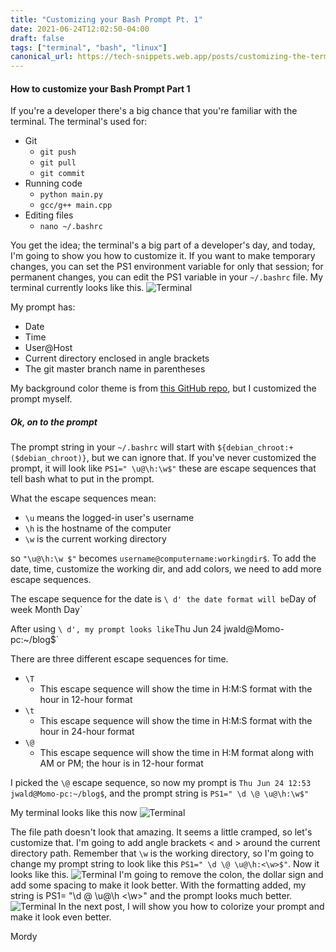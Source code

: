 ```yaml
---
title: "Customizing your Bash Prompt Pt. 1"
date: 2021-06-24T12:02:50-04:00
draft: false
tags: ["terminal", "bash", "linux"]
canonical_url: https://tech-snippets.web.app/posts/customizing-the-terminal/
---
```


#### How to customize your Bash Prompt Part 1

If you're a developer there's a big chance that you're familiar with the terminal. The terminal's used for:

- Git
  - `git push`
  - `git pull`
  - `git commit`
- Running code
  - `python main.py`
  - `gcc/g++ main.cpp`
- Editing files
  - `nano ~/.bashrc`

You get the idea; the terminal's a big part of a developer's day, and today, I'm going to show you how to customize it.
If you want to make temporary changes, you can set the PS1 environment variable for only that session; for permanent changes, you can edit the PS1 variable in your `~/.bashrc` file. My terminal currently looks like this. ![Terminal](../../small_term.jpg)

My prompt has:

- Date
- Time
- User@Host
- Current directory enclosed in angle brackets
- The git master branch name in parentheses

My background color theme is from [this GitHub repo](https://github.com/malteger/gitbash_mintty_solarized), but I customized the prompt myself.

##### Ok, on to the prompt

The prompt string in your `~/.bashrc` will start with `${debian_chroot:+($debian_chroot)}`, but we can ignore that. If you've never customized the prompt, it will look like `PS1=" \u@\h:\w$"` these are escape sequences that tell bash what to put in the prompt.

What the escape sequences mean:

- `\u` means the logged-in user's username
- `\h` is the hostname of the computer
- `\w` is the current working directory

so `"\u@\h:\w $"` becomes `username@computername:workingdir$`. To add the date, time, customize the working dir, and add colors, we need to add more escape sequences.

The escape sequence for the date is `\ d' the date format will be`Day of week Month Day`

After using `\ d', my prompt looks like`Thu Jun 24 jwald@Momo-pc:~/blog$`

There are three different escape sequences for time.

- `\T`
  - This escape sequence will show the time in H:M:S format with the hour in 12-hour format
- `\t`
  - This escape sequence will show the time in H:M:S format with the hour in 24-hour format
- `\@`
  - This escape sequence will show the time in H:M format along with AM or PM; the hour is in 12-hour format

I picked the `\@` escape sequence, so now my prompt is `Thu Jun 24 12:53 jwald@Momo-pc:~/blog$`, and the prompt string is `PS1=" \d \@ \u@\h:\w$"`

My terminal looks like this now ![Terminal](../../term_now.jpg)

The file path doesn't look that amazing. It seems a little cramped, so let's customize that. I'm going to add angle brackets < and > around the current directory path. Remember that `\w` is the working directory, so I'm going to change my prompt string to look like this `PS1=" \d \@ \u@\h:<\w>$"`. Now it looks like this. ![Terminal](../../ugly_term.jpg) I'm going to remove the colon, the dollar sign and add some spacing to make it look better. With the formatting added, my string is PS1= "\d \@ \u@\h <\w>" and the prompt looks much better. ![Terminal](../../nice_term.jpg) In the next post, I will show you how to colorize your prompt and make it look even better.

Mordy
